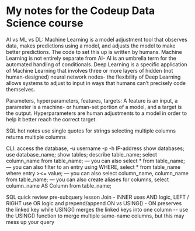 # My notes for the Codeup Data Science course
AI vs ML vs DL: Machine Learning is a model adjustment tool that observes data, makes predictions using a model, and adjusts the model to make better predictions. The code to set this up is written by humans. Machine Learning is not entirely separate from AI- AI is an umbrella term for the automated handling of conditionals. Deep Learning is a specific application of Machine Learning that involves three or more layers of hidden (not human-designed) neural network nodes- the flexibility of Deep Learning allows systems to adjust to input in ways that humans can’t precisely code themselves.

Parameters, hyperparameters, features, targets: A feature is an input, a parameter is a machine- or human-set portion of a model, and a target is the output. Hyperparameters are human adjustments to a model in order to help it better reach the correct target.

SQL hot notes
use single quotes for strings
selecting multiple columns returns multiple columns

CLI:
access the database, -u username -p -h IP-address
show databases;
use database_name;
show tables;
describe table_name;
select column_name from table_name;
— you can also select * from table_name;
— you can also filter to an entry using WHERE, select * from table_name where entry ><= value;
— you can also select column_name, column_name from table_name;
— you can also create aliases for columns, select column_name AS Column from table_name;

SQL quick review pre-subquery lesson
Join - INNER uses AND logic, LEFT / RIGHT use OR logic and prepend/append
ON vs USING() - ON preserves the linked key while USING() merges the linked keys into one column
-- use the USING() function to merge multiple same-name columns, but this may mess up your query